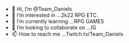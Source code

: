 - 👋 Hi, I’m @Team_Daniels
- 👀 I’m interested in ...2k22 RPG ETC.
- 🌱 I’m currently learning ...RPG GAMES
- 💞️ I’m looking to collaborate on ...IG
- 📫 How to reach me ...Twitch.tv/Team_Daniels

<!---Team Daniels is a ✨ special ✨ repository because its `README.md` (this file) appears on your GitHub profile.
You can click the Preview link to take a look at your changes.
--->
